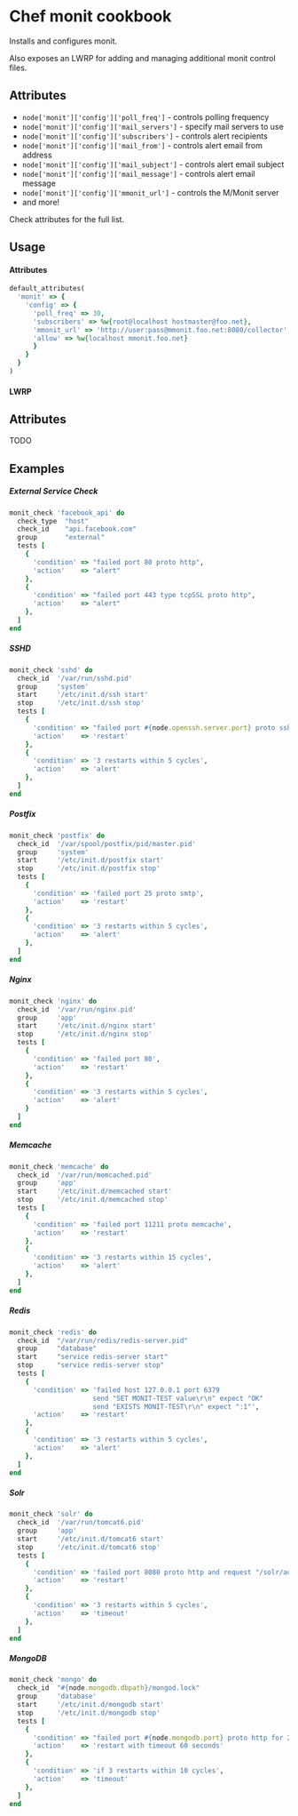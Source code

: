 Chef monit cookbook
===================
Installs and configures monit.

Also exposes an LWRP for adding and managing additional monit control files.

Attributes
----------
- `node['monit']['config']['poll_freq']` - controls polling frequency
- `node['monit']['config']['mail_servers']` - specify mail servers to use
- `node['monit']['config']['subscribers']` - controls alert recipients
- `node['monit']['config']['mail_from']` - controls alert email from address
- `node['monit']['config']['mail_subject']` - controls alert email subject
- `node['monit']['config']['mail_message']` - controls alert email message
- `node['monit']['config']['mmonit_url']` - controls the M/Monit server
- and more!

Check attributes for the full list.

Usage
-----
#### Attributes
```ruby
default_attributes(
  'monit' => {
    'config' => {
      'poll_freq' => 30,
      'subscribers' => %w{root@localhost hostmaster@foo.net},
      'mmonit_url' => 'http://user:pass@mmonit.foo.net:8080/collector',
      'allow' => %w{localhost mmonit.foo.net}
      }
    }
  }
)
```

#### LWRP

Attributes
----------
  TODO

Examples
--------

##### External Service Check

```ruby
monit_check 'facebook_api' do
  check_type  "host"
  check_id    "api.facebook.com"
  group       "external"
  tests [
    {
      'condition' => "failed port 80 proto http",
      'action'    => "alert"
    },
    {
      'condition' => "failed port 443 type tcpSSL proto http",
      'action'    => "alert"
    },
  ]
end
```

##### SSHD

```ruby
monit_check 'sshd' do
  check_id  '/var/run/sshd.pid'
  group     'system'
  start     '/etc/init.d/ssh start'
  stop      '/etc/init.d/ssh stop'
  tests [
    {
      'condition' => "failed port #{node.openssh.server.port} proto ssh for 3 cycles",
      'action'    => 'restart'
    },
    {
      'condition' => '3 restarts within 5 cycles',
      'action'    => 'alert'
    },
  ]
end
```

##### Postfix

```ruby
monit_check 'postfix' do
  check_id  '/var/spool/postfix/pid/master.pid'
  group     'system'
  start     '/etc/init.d/postfix start'
  stop      '/etc/init.d/postfix stop'
  tests [
    {
      'condition' => 'failed port 25 proto smtp',
      'action'    => 'restart'
    },
    {
      'condition' => '3 restarts within 5 cycles',
      'action'    => 'alert'
    },
  ]
end
```

##### Nginx

```ruby
monit_check 'nginx' do
  check_id  '/var/run/nginx.pid'
  group     'app'
  start     '/etc/init.d/nginx start'
  stop      '/etc/init.d/nginx stop'
  tests [
    {
      'condition' => 'failed port 80',
      'action'    => 'restart'
    },
    {
      'condition' => '3 restarts within 5 cycles',
      'action'    => 'alert'
    }
  ]
end
```

##### Memcache

```ruby
monit_check 'memcache' do
  check_id  '/var/run/memcached.pid'
  group     'app'
  start     '/etc/init.d/memcached start'
  stop      '/etc/init.d/memcached stop'
  tests [
    {
      'condition' => 'failed port 11211 proto memcache',
      'action'    => 'restart'
    },
    {
      'condition' => '3 restarts within 15 cycles',
      'action'    => 'alert'
    },
  ]
end
```

##### Redis

```ruby
monit_check 'redis' do
  check_id  "/var/run/redis/redis-server.pid"
  group     "database"
  start     "service redis-server start"
  stop      "service redis-server stop"
  tests [
    {
      'condition' => 'failed host 127.0.0.1 port 6379 
                     send "SET MONIT-TEST value\r\n" expect "OK" 
                     send "EXISTS MONIT-TEST\r\n" expect ":1"',
      'action'    => 'restart'
    },
    {
      'condition' => '3 restarts within 5 cycles',
      'action'    => 'alert'
    },
  ]
end
```
##### Solr

```ruby
monit_check 'solr' do
  check_id  '/var/run/tomcat6.pid'
  group     'app'
  start     '/etc/init.d/tomcat6 start'
  stop      '/etc/init.d/tomcat6 stop'
  tests [
    {
      'condition' => 'failed port 8080 proto http and request "/solr/admin/ping" for 2 cycles',
      'action'    => 'restart'
    },
    {
      'condition' => '3 restarts within 5 cycles',
      'action'    => 'timeout'
    },
  ]
end
```

##### MongoDB

```ruby
monit_check 'mongo' do
  check_id  "#{node.mongodb.dbpath}/mongod.lock"
  group     'database'
  start     '/etc/init.d/mongodb start'
  stop      '/etc/init.d/mongodb stop'
  tests [
    {
      'condition' => "failed port #{node.mongodb.port} proto http for 2 cycles",
      'action'    => 'restart with timeout 60 seconds'
    },
    {
      'condition' => 'if 3 restarts within 10 cycles',
      'action'    => 'timeout'
    },
  ]
end
```
